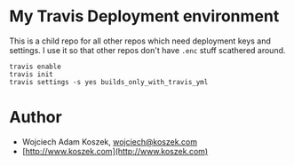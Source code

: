# My Travis Deployment environment

This is a child repo for all other repos which need deployment keys and
settings. I use it so that other repos don't have `.enc` stuff scathered
around.

	travis enable
	travis init
	travis settings -s yes builds_only_with_travis_yml

# Author

- Wojciech Adam Koszek, [wojciech@koszek.com](mailto:wojciech@koszek.com)
- [http://www.koszek.com](http://www.koszek.com)
